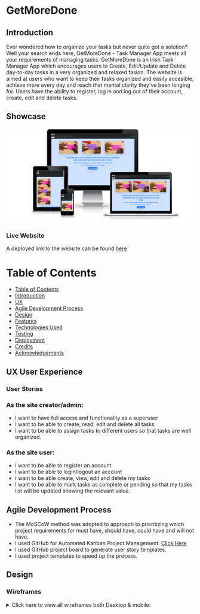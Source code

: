 # GetMoreDone

## Introduction
Ever wondered how to organize your tasks but never quite got a solution? Well your search ends here, GetMoreDone - Task Manager App meets all your requirements of managing tasks.
GetMoreDone is an Irish Task Manager App which encourages users to Create, Edit/Update and Delete day-to-day tasks in a very organized and relaxed fasion.
The website is aimed at users who want to keep their tasks organized and easily accesible, achieve more every day and reach that mental clarity they've been longing for.
Users have the ability to register, log in and log out of their account, create, edit and delete tasks.


## Showcase
![Preview](static/images/gmd-amiresponsive.png)

### Live Website
A deployed link to the website can be found [here](https://getmoredoneapp.herokuapp.com/)

# Table of Contents
- [Table of Contents](#table-of-contents)
- [Introduction](#introduction)
- [UX](#ux-user-experience)
- [Agile Development Process](#agile-development-process)
- [Design](#design)
- [Features](#features)
- [Technologies Used](#technologies-used)
- [Testing](#testing)
- [Deployment](#deployment)
- [Credits](#credits)
- [Acknowledgements](#acknowledgements)

## UX User Experience
### User Stories

### As the site creator/admin:
* I want to have full access and functionality as a superuser
* I want to be able to create, read, edit and delete all tasks
* I want to be able to assign tasks to different users so that tasks are well organized.

### As the site user:
* I want to be able to register an account
* I want to be able to login/logout an account
* I want to be able create, view, edit and delete my tasks
* I want to be able to mark tasks as complete or pending so that my tasks list will be updated showing the relevant value.

## Agile Development Process
* The MoSCoW method was adopted to approach to prioritizing which project requirements for must have, should have, could have and will not have.
* I used GitHub for Automated Kanban Project Management. [Click Here](static/images/gmd-stories.png)
* I used GitHub project board to generate user story templates.
* I used project templates to speed up the process. 

## Design
### Wireframes
 <details>
  <summary>Click here to view all wireframes both Desktop & mobile:</summary>

  ![](static/images/gmd-home-wrf.png)

  </details>



